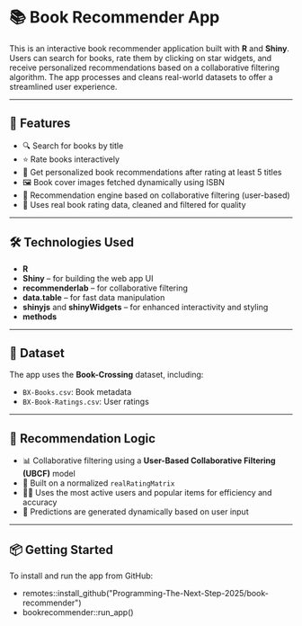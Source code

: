 # 📚 Book Recommender App

This is an interactive book recommender application built with **R** and **Shiny**. Users can search for books, rate them by clicking on star widgets, and receive personalized recommendations based on a collaborative filtering algorithm. The app processes and cleans real-world datasets to offer a streamlined user experience.

---

## 🚀 Features

- 🔍 Search for books by title  
- ⭐ Rate books interactively
- 📖 Get personalized book recommendations after rating at least 5 titles  
- 🖼️ Book cover images fetched dynamically using ISBN  
- 🤝 Recommendation engine based on collaborative filtering (user-based)  
- 🧼 Uses real book rating data, cleaned and filtered for quality  

---

## 🛠️ Technologies Used

- **R**
- **Shiny** – for building the web app UI  
- **recommenderlab** – for collaborative filtering  
- **data.table** – for fast data manipulation  
- **shinyjs** and **shinyWidgets** – for enhanced interactivity and styling  
- **methods**

---

## 📂 Dataset

The app uses the **Book-Crossing** dataset, including:

- `BX-Books.csv`: Book metadata  
- `BX-Book-Ratings.csv`: User ratings  

---

## 🧠 Recommendation Logic

- 📊 Collaborative filtering using a **User-Based Collaborative Filtering (UBCF)** model  
- 🔄 Built on a normalized `realRatingMatrix`  
- 🏃‍♂️ Uses the most active users and popular items for efficiency and accuracy  
- 📡 Predictions are generated dynamically based on user input  

---

## 📦 Getting Started

To install and run the app from GitHub:

- remotes::install_github("Programming-The-Next-Step-2025/book-recommender")
- bookrecommender::run_app()
